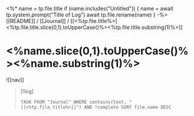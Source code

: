 <%*
name = tp.file.title
if (name.includes("Untitled")) {
	name = await tp.system.prompt("Title of Log")
	await tp.file.rename(name)
}
-%>
[[README]] / [[Journal]] / [[<%tp.file.title%>|<%tp.file.title.slice(0,1).toUpperCase()%><%tp.file.title.substring(1)%>]]

# <%name.slice(0,1).toUpperCase()%><%name.substring(1)%>
![[nav]]

>[!log]
> ```dataview
> TASK FROM "Journal" WHERE contains(text, "[[<%tp.file.title%>]]") AND !complete SORT file.name DESC
> ```